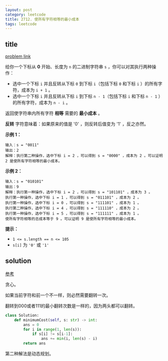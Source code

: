 ```yaml
---
layout: post
category: leetcode
title: 2712. 使所有字符相等的最小成本
tags: leetcode
---
```


## title
[problem link](https://leetcode.cn/problems/minimum-cost-to-make-all-characters-equal/)

给你一个下标从 **0** 开始、长度为 `n` 的二进制字符串 `s` ，你可以对其执行两种操作：

- 选中一个下标 `i` 并且反转从下标 `0` 到下标 `i`（包括下标 `0` 和下标 `i` ）的所有字符，成本为 `i + 1` 。
- 选中一个下标 `i` 并且反转从下标 `i` 到下标 `n - 1`（包括下标 `i` 和下标 `n - 1` ）的所有字符，成本为 `n - i` 。

返回使字符串内所有字符 **相等** 需要的 **最小成本** 。

**反转** 字符意味着：如果原来的值是 '0' ，则反转后值变为 '1' ，反之亦然。

 

**示例 1：**

```
输入：s = "0011"
输出：2
解释：执行第二种操作，选中下标 i = 2 ，可以得到 s = "0000" ，成本为 2 。可以证明 2 是使所有字符相等的最小成本。
```

**示例 2：**

```
输入：s = "010101"
输出：9
解释：执行第一种操作，选中下标 i = 2 ，可以得到 s = "101101" ，成本为 3 。
执行第一种操作，选中下标 i = 1 ，可以得到 s = "011101" ，成本为 2 。
执行第一种操作，选中下标 i = 0 ，可以得到 s = "111101" ，成本为 1 。
执行第二种操作，选中下标 i = 4 ，可以得到 s = "111110" ，成本为 2 。
执行第一种操作，选中下标 i = 5 ，可以得到 s = "111111" ，成本为 1 。
使所有字符相等的总成本等于 9 。可以证明 9 是使所有字符相等的最小成本。 
```

 

**提示：**

- `1 <= s.length == n <= 105`
- `s[i]` 为 `'0'` 或 `'1'`

## solution

[参考](https://leetcode.cn/problems/minimum-cost-to-make-all-characters-equal/solution/tan-xin-by-xiaojian-zhong-kgcv/)



贪心。

如果当前字符和前一个不一样，则必然需要翻转一次。

翻转到000或者111的最小翻转次数是一样的，因为两头都可以翻转。

```python
class Solution:
    def minimumCost(self, s: str) -> int:
        ans = 0
        for i in range(1, len(s)):
            if s[i] != s[i-1]:
                ans += min(i, len(s) - i)
        return ans
```

第二种解法是动态规划。

